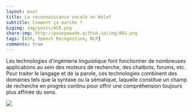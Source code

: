 ```yaml
---
layout: post
title: La reconnaissance vocale en Wolof
subtitle: Comment ça marche ?
bigimg: img/posts/ASR.png
share-img: http://pasegawade.github.io/img/ARS.png
tags: [ASR, Speech Recognition, NLP]
comments: true
---
```


Les technologies d'ingénierie linguistique font fonctionner de nombreuses applications au sein des moteurs de recherche, des chatbots, forums, etc. Pour traiter le langage et de la parole, ces technologies combinent des domaines tels que la syntaxe ou la sématique, laquelle constitue un champ de recherche en progrès continu pour offrir une compréhension toujours plus affinée du sens. 

![](https://github.com/papasega/psw_blog/blob/master/img/posts/ASR.png)
